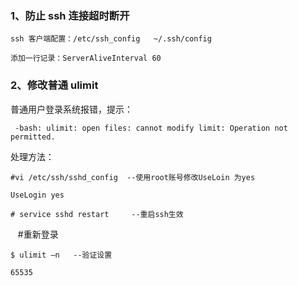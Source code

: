 

### 1、防止 ssh 连接超时断开
    ssh 客户端配置：/etc/ssh_config   ~/.ssh/config

    添加一行记录：ServerAliveInterval 60 
### 2、修改普通 ulimit 

普通用户登录系统报错，提示：

     -bash: ulimit: open files: cannot modify limit: Operation not permitted.

处理方法：

    #vi /etc/ssh/sshd_config  --使用root账号修改UseLoin 为yes

    UseLogin yes

    # service sshd restart     --重启ssh生效



    #重新登录

    $ ulimit –n   --验证设置

    65535
